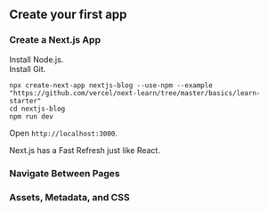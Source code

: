 ## Create your first app

### Create a Next.js App

Install Node.js.  
Install Git.  
```
npx create-next-app nextjs-blog --use-npm --example "https://github.com/vercel/next-learn/tree/master/basics/learn-starter"
cd nextjs-blog
npm run dev
```

Open `http://localhost:3000`.  

Next.js has a Fast Refresh just like React.  

### Navigate Between Pages

### Assets, Metadata, and CSS